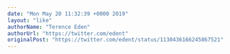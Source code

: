 ```yaml
---
date: "Mon May 20 11:32:39 +0000 2019"
layout: "like"
authorName: "Terence Eden"
authorUrl: "https://twitter.com/edent"
originalPost: "https://twitter.com/edent/status/1130436166245867521"
---
```

